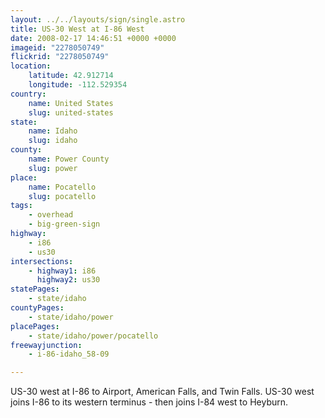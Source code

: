 ```yaml
---
layout: ../../layouts/sign/single.astro
title: US-30 West at I-86 West
date: 2008-02-17 14:46:51 +0000 +0000
imageid: "2278050749"
flickrid: "2278050749"
location:
    latitude: 42.912714
    longitude: -112.529354
country:
    name: United States
    slug: united-states
state:
    name: Idaho
    slug: idaho
county:
    name: Power County
    slug: power
place:
    name: Pocatello
    slug: pocatello
tags:
    - overhead
    - big-green-sign
highway:
    - i86
    - us30
intersections:
    - highway1: i86
      highway2: us30
statePages:
    - state/idaho
countyPages:
    - state/idaho/power
placePages:
    - state/idaho/power/pocatello
freewayjunction:
    - i-86-idaho_58-09

---
```

US-30 west at I-86 to Airport, American Falls, and Twin Falls.  US-30 west joins I-86 to its western terminus - then joins I-84 west to Heyburn.
